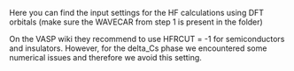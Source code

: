 Here you can find the input settings for the HF calculations using DFT orbitals (make sure the WAVECAR from step 1 is present in the folder)

On the VASP wiki they recommend to use HFRCUT = -1 for semiconductors and insulators. However, for the delta_Cs phase we encountered some numerical issues and therefore we avoid this setting.
